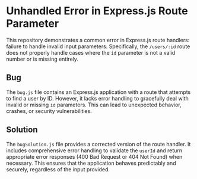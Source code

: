 # Unhandled Error in Express.js Route Parameter

This repository demonstrates a common error in Express.js route handlers: failure to handle invalid input parameters.  Specifically, the `/users/:id` route does not properly handle cases where the `id` parameter is not a valid number or is missing entirely.

## Bug

The `bug.js` file contains an Express.js application with a route that attempts to find a user by ID.  However, it lacks error handling to gracefully deal with invalid or missing `id` parameters. This can lead to unexpected behavior, crashes, or security vulnerabilities.

## Solution

The `bugSolution.js` file provides a corrected version of the route handler.  It includes comprehensive error handling to validate the `userId` and return appropriate error responses (400 Bad Request or 404 Not Found) when necessary. This ensures that the application behaves predictably and securely, regardless of the input provided.